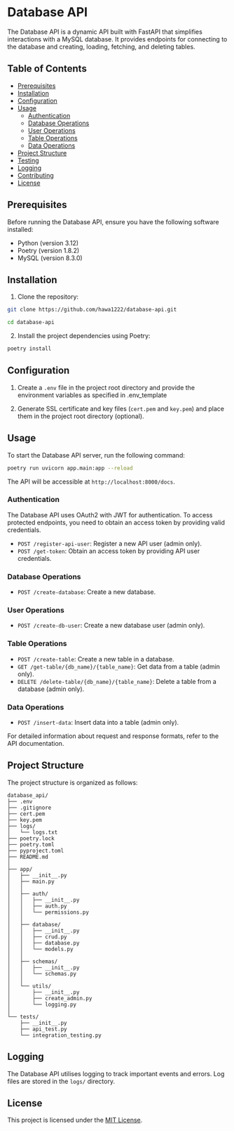 # Database API

The Database API is a dynamic API built with FastAPI that simplifies interactions with a MySQL database. It provides endpoints for connecting to the database and creating, loading, fetching, and deleting tables.

## Table of Contents

- [Prerequisites](#prerequisites)
- [Installation](#installation)
- [Configuration](#configuration)
- [Usage](#usage)
  - [Authentication](#authentication)
  - [Database Operations](#database-operations)
  - [User Operations](#user-operations)
  - [Table Operations](#table-operations)
  - [Data Operations](#data-operations)
- [Project Structure](#project-structure)
- [Testing](#testing)
- [Logging](#logging)
- [Contributing](#contributing)
- [License](#license)

## Prerequisites

Before running the Database API, ensure you have the following software installed:
- Python (version 3.12)
- Poetry (version 1.8.2)
- MySQL (version 8.3.0)

## Installation

1. Clone the repository:

```bash
git clone https://github.com/hawa1222/database-api.git
```
```bash
cd database-api
```

2. Install the project dependencies using Poetry:

```bash
poetry install
```

## Configuration

1. Create a `.env` file in the project root directory and provide the environment variables as specified in .env_template

2. Generate SSL certificate and key files (`cert.pem` and `key.pem`) and place them in the project root directory (optional).

## Usage

To start the Database API server, run the following command:

```bash
poetry run uvicorn app.main:app --reload
```

The API will be accessible at `http://localhost:8000/docs`.

### Authentication

The Database API uses OAuth2 with JWT for authentication. To access protected endpoints, you need to obtain an access token by providing valid credentials.

- `POST /register-api-user`: Register a new API user (admin only).
- `POST /get-token`: Obtain an access token by providing API user credentials.

### Database Operations

- `POST /create-database`: Create a new database.

### User Operations

- `POST /create-db-user`: Create a new database user (admin only).

### Table Operations

- `POST /create-table`: Create a new table in a database.
- `GET /get-table/{db_name}/{table_name}`: Get data from a table (admin only).
- `DELETE /delete-table/{db_name}/{table_name}`: Delete a table from a database (admin only).

### Data Operations

- `POST /insert-data`: Insert data into a table (admin only).

For detailed information about request and response formats, refer to the API documentation.

## Project Structure

The project structure is organized as follows:

```plaintext
database_api/
├── .env
├── .gitignore
├── cert.pem
├── key.pem
├── logs/
│   └── logs.txt
├── poetry.lock
├── poetry.toml
├── pyproject.toml
├── README.md
│
├── app/
│   ├── __init__.py
│   ├── main.py
│   │
│   ├── auth/
│   │   ├── __init__.py
│   │   ├── auth.py
│   │   └── permissions.py
│   │
│   ├── database/
│   │   ├── __init__.py
│   │   ├── crud.py
│   │   ├── database.py
│   │   └── models.py
│   │
│   ├── schemas/
│   │   ├── __init__.py
│   │   └── schemas.py
│   │
│   └── utils/
│       ├── __init__.py
│       ├── create_admin.py
│       └── logging.py
│
└── tests/
    ├── __init__.py
    ├── api_test.py
    └── integration_testing.py
```

<!-- ## Testing

The project includes unit tests and integration tests. To run the tests, use the following command:

```bash
poetry run pytest
``` -->

## Logging

The Database API utilises logging to track important events and errors. Log files are stored in the `logs/` directory.

## License

This project is licensed under the [MIT License](LICENSE).